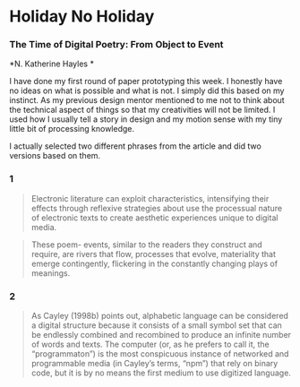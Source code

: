 # Holiday No Holiday

### The Time of Digital Poetry: From Object to Event 
*N. Katherine Hayles *

I have done my first round of paper prototyping this week. I honestly have no ideas on what is possible and what is not. I simply did this based on my instinct. As my previous design mentor mentioned to me not to think about the technical aspect of things so that my creativities will not be limited. I used how I usually tell a story in design and my motion sense with my tiny little bit of processing knowledge.

I actually selected two different phrases from the article and did two versions based on them.

### 1
>Electronic literature can exploit characteristics, intensifying their effects through reflexive strategies about use the processual nature of electronic texts to create aesthetic experiences unique to digital media.

>These poem- events, similar to the readers they construct and require, are rivers that flow, processes that evolve, materiality that emerge contingently, flickering in the constantly changing plays of meanings.


### 2
>As Cayley (1998b) points out, alphabetic language can be considered a digital structure because it consists of a small symbol set that can be endlessly combined and recombined to produce an infinite number of words and texts. The computer (or, as he prefers to call it, the “programmaton”) is the most conspicuous instance of networked and programmable media (in Cayley’s terms, “npm”) that rely on binary code, but it is by no means the first medium to use digitized language. 
